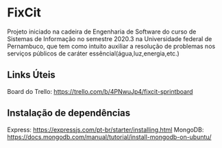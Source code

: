 # FixCit

Projeto iniciado na cadeira de Engenharia de Software do curso de Sistemas de Informação no semestre 2020.3 na Universidade federal de Pernambuco, que tem como intuito auxiliar a resolução de problemas nos serviços públicos de caráter essêncial(água,luz,energia,etc.)

## Links Úteis

Board do Trello: https://trello.com/b/4PNwuJp4/fixcit-sprintboard

## Instalação de dependências

Express: https://expressjs.com/pt-br/starter/installing.html
MongoDB: https://docs.mongodb.com/manual/tutorial/install-mongodb-on-ubuntu/
